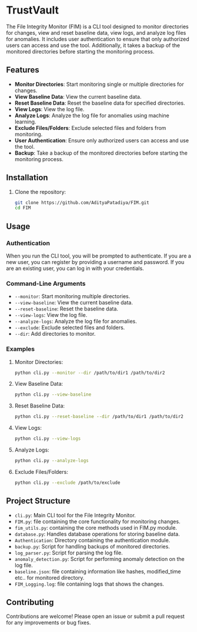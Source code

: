 # TrustVault

The File Integrity Monitor (FIM) is a CLI tool designed to monitor directories for changes, view and reset baseline data, view logs, and analyze log files for anomalies. It includes user authentication to ensure that only authorized users can access and use the tool. Additionally, it takes a backup of the monitored directories before starting the monitoring process.

## Features

- **Monitor Directories**: Start monitoring single or multiple directories for changes.
- **View Baseline Data**: View the current baseline data.
- **Reset Baseline Data**: Reset the baseline data for specified directories.
- **View Logs**: View the log file.
- **Analyze Logs**: Analyze the log file for anomalies using machine learning.
- **Exclude Files/Folders**: Exclude selected files and folders from monitoring.
- **User Authentication**: Ensure only authorized users can access and use the tool.
- **Backup**: Take a backup of the monitored directories before starting the monitoring process.

## Installation

1. Clone the repository:
    ```sh
    git clone https://github.com/AdityaPatadiya/FIM.git
    cd FIM
    ```
## Usage
### Authentication
When you run the CLI tool, you will be prompted to authenticate. If you are a new user, you can register by providing a username and password. If you are an existing user, you can log in with your credentials.

### Command-Line Arguments
* `--monitor`: Start monitoring multiple directories.
* `--view-baseline`: View the current baseline data.
* `--reset-baseline`: Reset the baseline data.
* `--view-logs`: View the log file.
* `--analyze-logs`: Analyze the log file for anomalies.
* `--exclude`: Exclude selected files and folders.
* `--dir`: Add directories to monitor.

### Examples
1. Monitor Directories:
    ```sh
    python cli.py --monitor --dir /path/to/dir1 /path/to/dir2
    ```
2. View Baseline Data:
    ```sh
    python cli.py --view-baseline
    ```
3. Reset Baseline Data:
    ```sh
    python cli.py --reset-baseline --dir /path/to/dir1 /path/to/dir2
    ```
4. View Logs:
    ```sh
    python cli.py --view-logs
    ```
5. Analyze Logs:
    ```sh
    python cli.py --analyze-logs
    ```
6. Exclude Files/Folders:
    ```sh
    python cli.py --exclude /path/to/exclude
    ```

## Project Structure
* `cli.py`: Main CLI tool for the File Integrity Monitor.
* `FIM.py`: file containing the core functionality for monitoring changes.
* `fim_utils.py`: containing the core methods used in FIM.py module.
* `database.py`: Handles database operations for storing baseline data.
* `Authentication`: Directory containing the authentication module.
* `backup.py`: Script for handling backups of monitored directories.
* `log_parser.py`: Script for parsing the log file.
* `anomaly_detection.py`: Script for performing anomaly detection on the log file.
* `baseline.json`: file containing information like hashes, modified_time etc.. for monitored directory.
* `FIM_Logging.log`: file containing logs that shows the changes.

## Contributing
Contributions are welcome! Please open an issue or submit a pull request for any improvements or bug fixes.
